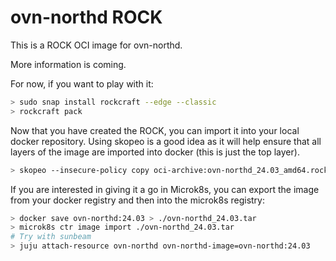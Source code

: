 # ovn-northd ROCK

This is a ROCK OCI image for ovn-northd.

More information is coming.

For now, if you want to play with it:

```bash
> sudo snap install rockcraft --edge --classic
> rockcraft pack
```

Now that you have created the ROCK, you can import it into
your local docker repository. Using skopeo is a good idea as
it will help ensure that all layers of the image are imported
into docker (this is just the top layer).

```bash
> skopeo --insecure-policy copy oci-archive:ovn-northd_24.03_amd64.rock docker-daemon:ovn-northd:24.03
```

If you are interested in giving it a go in Microk8s, you can
export the image from your docker registry and then into the
microk8s registry:

```bash
> docker save ovn-northd:24.03 > ./ovn-northd_24.03.tar
> microk8s ctr image import ./ovn-northd_24.03.tar
# Try with sunbeam
> juju attach-resource ovn-northd ovn-northd-image=ovn-northd:24.03
```
